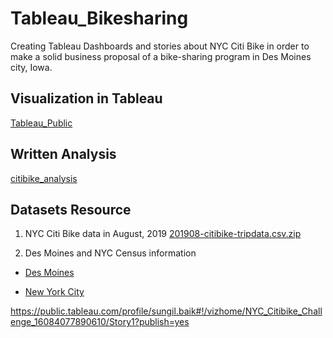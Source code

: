 # Tableau_Bikesharing

Creating Tableau Dashboards and stories about NYC Citi Bike in order to make a solid business proposal of a bike-sharing program in Des Moines city, Iowa.

## Visualization in Tableau

[Tableau_Public](https://public.tableau.com/profile/sungil.baik#!/vizhome/NYC_Citibike_Challenge_16084077890610/Story1?publish=yes)

## Written Analysis

[citibike_analysis](/citibike_analysis.md)

## Datasets Resource

1. NYC Citi Bike data in August, 2019
[201908-citibike-tripdata.csv.zip](https://www.citibikenyc.com/system-data)

2. Des Moines and NYC Census information

- [Des Moines](https://www.census.gov/quickfacts/desmoinescityiowa)

- [New York City](https://www.census.gov/quickfacts/newyorkcitynewyork)


https://public.tableau.com/profile/sungil.baik#!/vizhome/NYC_Citibike_Challenge_16084077890610/Story1?publish=yes
